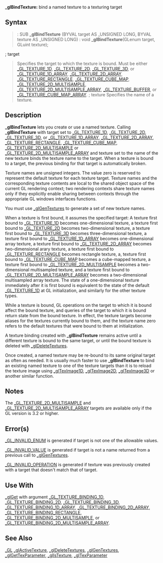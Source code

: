 **_glBindTexture:** bind a named texture to a texturing target


## Syntax


> : SUB **_glBindTexture** (BYVAL target AS _UNSIGNED LONG, BYVAL texture AS _UNSIGNED LONG)
> : void **_glBindTexture**(GLenum target, GLuint texture);


; target
>  Specifies the target to which the texture is bound. Must be either [_GL_TEXTURE_1D](_GL_TEXTURE_1D), [_GL_TEXTURE_2D](_GL_TEXTURE_2D), [_GL_TEXTURE_3D](_GL_TEXTURE_3D), or [_GL_TEXTURE_1D_ARRAY](_GL_TEXTURE_1D_ARRAY), [_GL_TEXTURE_2D_ARRAY](_GL_TEXTURE_2D_ARRAY), [_GL_TEXTURE_RECTANGLE](_GL_TEXTURE_RECTANGLE), [_GL_TEXTURE_CUBE_MAP](_GL_TEXTURE_CUBE_MAP), [_GL_TEXTURE_2D_MULTISAMPLE](_GL_TEXTURE_2D_MULTISAMPLE), [_GL_TEXTURE_2D_MULTISAMPLE_ARRAY](_GL_TEXTURE_2D_MULTISAMPLE_ARRAY), [_GL_TEXTURE_BUFFER](_GL_TEXTURE_BUFFER), or [_GL_TEXTURE_CUBE_MAP_ARRAY](_GL_TEXTURE_CUBE_MAP_ARRAY).
; texture
>  Specifies the name of a texture.


## Description


**_glBindTexture** lets you create or use a named texture. Calling **_glBindTexture** with target set to [_GL_TEXTURE_1D](_GL_TEXTURE_1D), [_GL_TEXTURE_2D](_GL_TEXTURE_2D), [_GL_TEXTURE_3D](_GL_TEXTURE_3D), or [_GL_TEXTURE_1D_ARRAY](_GL_TEXTURE_1D_ARRAY), [_GL_TEXTURE_2D_ARRAY](_GL_TEXTURE_2D_ARRAY), [_GL_TEXTURE_RECTANGLE](_GL_TEXTURE_RECTANGLE), [_GL_TEXTURE_CUBE_MAP](_GL_TEXTURE_CUBE_MAP), [_GL_TEXTURE_2D_MULTISAMPLE](_GL_TEXTURE_2D_MULTISAMPLE) or [_GL_TEXTURE_2D_MULTISAMPLE_ARRAY](_GL_TEXTURE_2D_MULTISAMPLE_ARRAY) and texture set to the name of the new texture binds the texture name to the target. When a texture is bound to a target, the previous binding for that target is automatically broken.

Texture names are unsigned integers. The value zero is reserved to represent the default texture for each texture target. Texture names and the corresponding texture contents are local to the shared object space of the current GL rendering context; two rendering contexts share texture names only if they explicitly enable sharing between contexts through the appropriate GL windows interfaces functions.

You must use [_glGenTextures](_glGenTextures) to generate a set of new texture names.

When a texture is first bound, it assumes the specified target: A texture first bound to [_GL_TEXTURE_1D](_GL_TEXTURE_1D) becomes one-dimensional texture, a texture first bound to [_GL_TEXTURE_2D](_GL_TEXTURE_2D) becomes two-dimensional texture, a texture first bound to [_GL_TEXTURE_3D](_GL_TEXTURE_3D) becomes three-dimensional texture, a texture first bound to [_GL_TEXTURE_1D_ARRAY](_GL_TEXTURE_1D_ARRAY) becomes one-dimensional array texture, a texture first bound to [_GL_TEXTURE_2D_ARRAY](_GL_TEXTURE_2D_ARRAY) becomes two-dimensional arary texture, a texture first bound to [_GL_TEXTURE_RECTANGLE](_GL_TEXTURE_RECTANGLE) becomes rectangle texture, a, texture first bound to [_GL_TEXTURE_CUBE_MAP](_GL_TEXTURE_CUBE_MAP) becomes a cube-mapped texture, a texture first bound to [_GL_TEXTURE_2D_MULTISAMPLE](_GL_TEXTURE_2D_MULTISAMPLE) becomes a two-dimensional multisampled texture, and a texture first bound to [_GL_TEXTURE_2D_MULTISAMPLE_ARRAY](_GL_TEXTURE_2D_MULTISAMPLE_ARRAY) becomes a two-dimensional multisampled array texture. The state of a one-dimensional texture immediately after it is first bound is equivalent to the state of the default [_GL_TEXTURE_1D](_GL_TEXTURE_1D) at GL initialization, and similarly for the other texture types.

While a texture is bound, GL operations on the target to which it is bound affect the bound texture, and queries of the target to which it is bound return state from the bound texture. In effect, the texture targets become aliases for the textures currently bound to them, and the texture name zero refers to the default textures that were bound to them at initialization.

A texture binding created with **_glBindTexture** remains active until a different texture is bound to the same target, or until the bound texture is deleted with [_glDeleteTextures](_glDeleteTextures).

Once created, a named texture may be re-bound to its same original target as often as needed. It is usually much faster to use **_glBindTexture** to bind an existing named texture to one of the texture targets than it is to reload the texture image using [_glTexImage1D](_glTexImage1D), [_glTexImage2D](_glTexImage2D), [_glTexImage3D](_glTexImage3D) or another similar function.


## Notes


The [_GL_TEXTURE_2D_MULTISAMPLE](_GL_TEXTURE_2D_MULTISAMPLE) and [_GL_TEXTURE_2D_MULTISAMPLE_ARRAY](_GL_TEXTURE_2D_MULTISAMPLE_ARRAY) targets are available only if the GL version is 3.2 or higher.


## Error(s)


[_GL_INVALID_ENUM](_GL_INVALID_ENUM) is generated if target is not one of the allowable values.

[_GL_INVALID_VALUE](_GL_INVALID_VALUE) is generated if target is not a name returned from a previous call to [_glGenTextures](_glGenTextures).

[_GL_INVALID_OPERATION](_GL_INVALID_OPERATION) is generated if texture was previously created with a target that doesn't match that of target.


## Use With


[_glGet](_glGet) with argument [_GL_TEXTURE_BINDING_1D](_GL_TEXTURE_BINDING_1D), [_GL_TEXTURE_BINDING_2D](_GL_TEXTURE_BINDING_2D), [_GL_TEXTURE_BINDING_3D](_GL_TEXTURE_BINDING_3D), [_GL_TEXTURE_BINDING_1D_ARRAY](_GL_TEXTURE_BINDING_1D_ARRAY), [_GL_TEXTURE_BINDING_2D_ARRAY](_GL_TEXTURE_BINDING_2D_ARRAY), [_GL_TEXTURE_BINDING_RECTANGLE](_GL_TEXTURE_BINDING_RECTANGLE), [_GL_TEXTURE_BINDING_2D_MULTISAMPLE](_GL_TEXTURE_BINDING_2D_MULTISAMPLE), or [_GL_TEXTURE_BINDING_2D_MULTISAMPLE_ARRAY](_GL_TEXTURE_BINDING_2D_MULTISAMPLE_ARRAY).

## See Also


[_GL](_GL)
[_glActiveTexture](_glActiveTexture), [_glDeleteTextures](_glDeleteTextures), [_glGenTextures](_glGenTextures), [_glGetTexParameter](_glGetTexParameter), [_glIsTexture](_glIsTexture), [_glTexParameter](_glTexParameter)




